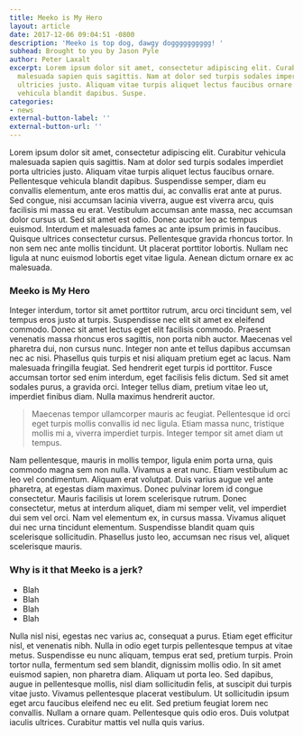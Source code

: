 ```yaml
---
title: Meeko is My Hero
layout: article
date: 2017-12-06 09:04:51 -0800
description: 'Meeko is top dog, dawgy dogggggggggg! '
subhead: Brought to you by Jason Pyle
author: Peter Laxalt
excerpt: Lorem ipsum dolor sit amet, consectetur adipiscing elit. Curabitur vehicula
  malesuada sapien quis sagittis. Nam at dolor sed turpis sodales imperdiet porta
  ultricies justo. Aliquam vitae turpis aliquet lectus faucibus ornare. Pellentesque
  vehicula blandit dapibus. Suspe.
categories:
- news
external-button-label: ''
external-button-url: ''
---
```

Lorem ipsum dolor sit amet, consectetur adipiscing elit. Curabitur vehicula malesuada sapien quis sagittis. Nam at dolor sed turpis sodales imperdiet porta ultricies justo. Aliquam vitae turpis aliquet lectus faucibus ornare. Pellentesque vehicula blandit dapibus. Suspendisse semper, diam eu convallis elementum, ante eros mattis dui, ac convallis erat ante at purus. Sed congue, nisi accumsan lacinia viverra, augue est viverra arcu, quis facilisis mi massa eu erat. Vestibulum accumsan ante massa, nec accumsan dolor cursus ut. Sed sit amet est odio. Donec auctor leo ac tempus euismod. Interdum et malesuada fames ac ante ipsum primis in faucibus. Quisque ultrices consectetur cursus. Pellentesque gravida rhoncus tortor. In non sem nec ante mollis tincidunt. Ut placerat porttitor lobortis. Nullam nec ligula at nunc euismod lobortis eget vitae ligula. Aenean dictum ornare ex ac malesuada.

### Meeko is My Hero

Integer interdum, tortor sit amet porttitor rutrum, arcu orci tincidunt sem, vel tempus eros justo at turpis. Suspendisse nec elit sit amet ex eleifend commodo. Donec sit amet lectus eget elit facilisis commodo. Praesent venenatis massa rhoncus eros sagittis, non porta nibh auctor. Maecenas vel pharetra dui, non cursus nunc. Integer non ante et tellus dapibus accumsan nec ac nisi. Phasellus quis turpis et nisi aliquam pretium eget ac lacus. Nam malesuada fringilla feugiat. Sed hendrerit eget turpis id porttitor. Fusce accumsan tortor sed enim interdum, eget facilisis felis dictum. Sed sit amet sodales purus, a gravida orci. Integer tellus diam, pretium vitae leo ut, imperdiet finibus diam. Nulla maximus hendrerit auctor.

> Maecenas tempor ullamcorper mauris ac feugiat. Pellentesque id orci eget turpis mollis convallis id nec ligula. Etiam massa nunc, tristique mollis mi a, viverra imperdiet turpis. Integer tempor sit amet diam ut tempus. 

Nam pellentesque, mauris in mollis tempor, ligula enim porta urna, quis commodo magna sem non nulla. Vivamus a erat nunc. Etiam vestibulum ac leo vel condimentum. Aliquam erat volutpat. Duis varius augue vel ante pharetra, at egestas diam maximus. Donec pulvinar lorem id congue consectetur. Mauris facilisis ut lorem scelerisque rutrum. Donec consectetur, metus at interdum aliquet, diam mi semper velit, vel imperdiet dui sem vel orci. Nam vel elementum ex, in cursus massa. Vivamus aliquet dui nec urna tincidunt elementum. Suspendisse blandit quam quis scelerisque sollicitudin. Phasellus justo leo, accumsan nec risus vel, aliquet scelerisque mauris.

### Why is it that Meeko is a jerk?

* Blah
* Blah
* Blah
* Blah

Nulla nisl nisi, egestas nec varius ac, consequat a purus. Etiam eget efficitur nisl, et venenatis nibh. Nulla in odio eget turpis pellentesque tempus at vitae metus. Suspendisse eu nunc aliquam, tempus erat sed, pretium turpis. Proin tortor nulla, fermentum sed sem blandit, dignissim mollis odio. In sit amet euismod sapien, non pharetra diam. Aliquam ut porta leo. Sed dapibus, augue in pellentesque mollis, nisl diam sollicitudin felis, at suscipit dui turpis vitae justo. Vivamus pellentesque placerat vestibulum. Ut sollicitudin ipsum eget arcu faucibus eleifend nec eu elit. Sed pretium feugiat lorem nec convallis. Nullam a ornare quam. Pellentesque quis odio eros. Duis volutpat iaculis ultrices. Curabitur mattis vel nulla quis varius.